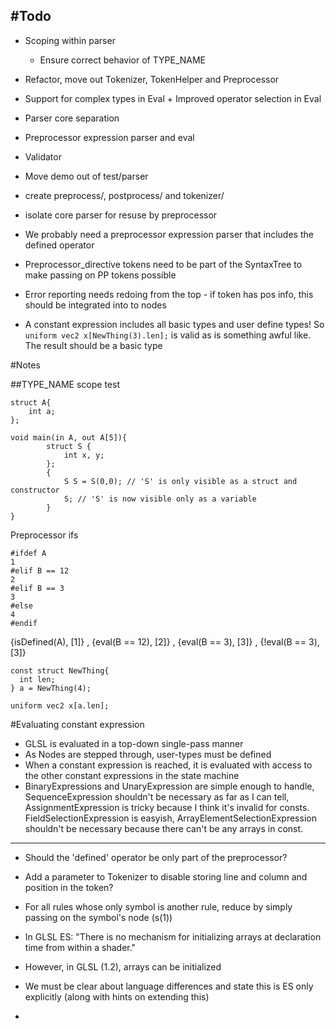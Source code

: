#Todo
-----
- Scoping within parser
	- Ensure correct behavior of TYPE_NAME
- Refactor, move out Tokenizer, TokenHelper and Preprocessor
- Support for complex types in Eval + Improved operator selection in Eval
- Parser core separation
- Preprocessor expression parser and eval
- Validator

- Move demo out of test/parser

- create preprocess/, postprocess/ and tokenizer/
- isolate core parser for resuse by preprocessor

- We probably need a preprocessor expression parser that includes the defined operator
- Preprocessor_directive tokens need to be part of the SyntaxTree to make passing on PP tokens possible
- Error reporting needs redoing from the top - if token has pos info, this should be integrated into to nodes

- A constant expression includes all basic types and user define types! So ```uniform vec2 x[NewThing(3).len];``` is valid as is something awful like. The result should be a basic type


#Notes

##TYPE_NAME scope test
```
struct A{
    int a;
};

void main(in A, out A[5]){
    	struct S {
			int x, y;
		};
		{
			S S = S(0,0); // 'S' is only visible as a struct and constructor
			S; // 'S' is now visible only as a variable
		}
}
```










Preprocessor ifs
```
#ifdef A
1
#elif B == 12
2
#elif B == 3
3
#else
4
#endif
```
{isDefined(A), [1]} , {eval(B == 12), [2]} , {eval(B == 3), [3]} , {!eval(B == 3), [3]}





````
const struct NewThing{
  int len; 
} a = NewThing(4);

uniform vec2 x[a.len];
````
#Evaluating constant expression
- GLSL is evaluated in a top-down single-pass manner
- As Nodes are stepped through, user-types must be defined
- When a constant expression is reached, it is evaluated with access to the other constant expressions in the state machine
- BinaryExpressions and UnaryExpression are simple enough to handle, SequenceExpression shouldn't be necessary as far as I can tell, AssignmentExpression is tricky because I think it's invalid for consts. FieldSelectionExpression is easyish, ArrayElementSelectionExpression shouldn't be necessary because there can't be any arrays in const. 
----

- Should the 'defined' operator be only part of the preprocessor?
- Add a parameter to Tokenizer to disable storing line and column and position in the token?

- For all rules whose only symbol is another rule, reduce by simply passing on the symbol's node (s(1))

- In GLSL ES: "There is no mechanism for initializing arrays at declaration time from within a shader."
- However, in GLSL (1.2), arrays can be initialized
- We must be clear about language differences and state this is ES only explicitly (along with hints on extending this)
-